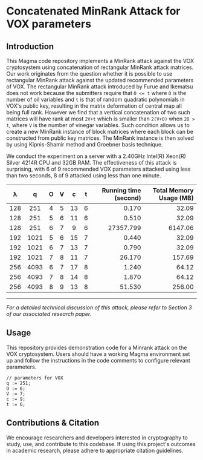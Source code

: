 # Concatenated MinRank Attack for VOX parameters

## Introduction

This Magma code repository implements a MinRank attack against the VOX cryptosystem using concatenation of rectangular MinRank attack matrices. 
Our work originates from the question whether it is possible to use rectangular MinRank attack against the updated recommended parameters of VOX. 
The rectangular MinRank attack introduced by Furue and Ikematsu does not work because the submitters require that `O <= t` where `O` is the number of oil variables and `t` is that of random quadratic polynomials in VOX's public key, resulting in the matrix deformation of central map all being full rank.
However we find that a vertical concatenation of two such matrices will have rank at most `2V+t` which is smaller than `2(V+O)` when `2O > t`, where `V` is the number of vinegar variables.
Such condition allows us to create a new MinRank instance of block matrices where each block can be constructed from public key matrices. The MinRank instance is then solved by using Kipnis-Shamir method and Groebner basis technique.

We conduct the experiment on a server with a 2.40GHz Intel(R) Xeon(R) Silver 4214R CPU and 32GB RAM. The effectiveness of this attack is surprising, with 6 of 9 recommended VOX parameters attacked using less than two seconds, 8 of 9 attacked using less than one minute.

|  λ  |  q  |  O  |  V  |  c  |  t  | Running time (second) | Total Memory Usage (MB) |
| :-: | :-: | :-: | :-: | :-: | :-: | --------------------: | ----------------------: |
| 128 | 251 |  4  |  5  | 13  |  6  |          0.170        |           32.09         |
| 128 | 251 |  5  |  6  | 11  |  6  |          0.510        |           32.09         |
| 128 | 251 |  6  |  7  |  9  |  6  |      27357.799        |         6147.06         |
| 192 |1021 |  5  |  6  | 15  |  7  |          0.440        |           32.09         |
| 192 |1021 |  6  |  7  | 13  |  7  |          0.790        |           32.09         |
| 192 |1021 |  7  |  8  | 11  |  7  |         26.170        |          157.69         |
| 256 |4093 |  6  |  7  | 17  |  8  |          1.240        |           64.12         |
| 256 |4093 |  7  |  8  | 14  |  8  |          1.870        |           64.12         |   
| 256 |4093 |  8  |  9  | 13  |  8  |         51.530        |          256.00         |

---

*For a detailed technical discussion of this attack, please refer to Section 3 of our associated research paper.*

## Usage

This repository provides demonstration code for a Minrank attack on the VOX cryptosystem. Users should have a working Magma environment set up and follow the instructions in the code comments to configure relevant parameters. 

```
// parameters for VOX
q := 251;
O := 6;
V := 7;
c := 9;
t := 6;
```

## Contributions & Citation

We encourage researchers and developers interested in cryptography to study, use, and contribute to this codebase. If using this project's outcomes in academic research, please adhere to appropriate citation guidelines.
